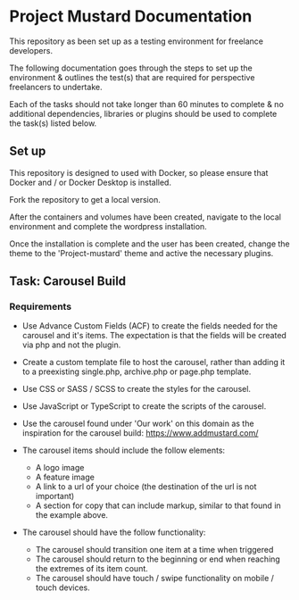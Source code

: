 # Project Mustard Documentation

This repository as been set up as a testing environment for freelance developers.

The following documentation goes through the steps to set up the environment & outlines the test(s) that are required for perspective freelancers to undertake.

Each of the tasks should not take longer than 60 minutes to complete & no additional dependencies, libraries or plugins should be used to complete the task(s) listed below.

## Set up

This repository is designed to used with Docker, so please ensure that Docker and / or Docker Desktop is installed.

Fork the repository to get a local version.

After the containers and volumes have been created, navigate to the local environment and complete the wordpress installation.

Once the installation is complete and the user has been created, change the theme to the 'Project-mustard' theme and active the necessary plugins.

## Task: Carousel Build

### Requirements

- Use Advance Custom Fields (ACF) to create the fields needed for the carousel and it's items. The expectation is that the fields will be created via php and not the plugin.

- Create a custom template file to host the carousel, rather than adding it to a preexisting single.php, archive.php or page.php template.

- Use CSS or SASS / SCSS to create the styles for the carousel.

- Use JavaScript or TypeScript to create the scripts of the carousel.

- Use the carousel found under 'Our work' on this domain as the inspiration for the carousel build: <https://www.addmustard.com/>

- The carousel items should include the follow elements:

  - A logo image
  - A feature image
  - A link to a url of your choice (the destination of the url is not important)
  - A section for copy that can include markup, similar to that found in the example above.

- The carousel should have the follow functionality:

  - The carousel should transition one item at a time when triggered
  - The carousel should return to the beginning or end when reaching the extremes of its item count.
  - The carousel should have touch / swipe functionality on mobile / touch devices.
